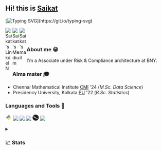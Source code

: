 ## Hi! this is [Saikat](https://www.linkedin.com/in/bsaikat/)

[![Typing SVG](https://readme-typing-svg.demolab.com?font=Fira+Code&duration=10000&pause=1000&color=5F56F7&width=435&lines=Welcome+to+my+GitHub+.+.+.)](https://git.io/typing-svg)

<a href="https://www.linkedin.com/in/bsaikat/">
  <img align="left" alt="Saikat's LinkdeIN" width="22px" src="https://cdn.jsdelivr.net/npm/simple-icons@v3/icons/linkedin.svg" />
</a>
<a href="https://medium.com/@saikatbera2001">
  <img align="left" alt="Saikat's Medium" width="22px" src="https://cdn.jsdelivr.net/npm/simple-icons@v3/icons/medium.svg" />
</a>
<a href="mailto:saikatb@cmi.ac.in">
  <img align="left" alt="Saikat's mail" width="22px" src="https://cdn.jsdelivr.net/npm/simple-icons@3.4.1/icons/gmail.svg" />
</a>
<br></br>

### About me :grinning:
I'm a Associate under Risk & Compliance architecture at BNY.

### Alma mater :mortar_board:
- Chennai Mathematical Institute  [CMI](https://www.cmi.ac.in/) '24 (*M.Sc. Data Science*)
- Presidency University, Kolkata  [PU](https://presiuniv.ac.in/) '22 (*B.Sc. Statistics*)

### Languages and Tools :rocket:

<code><img height="20" src="https://raw.githubusercontent.com/github/explore/80688e429a7d4ef2fca1e82350fe8e3517d3494d/topics/python/python.png"></code>
<code><img height="20" src="https://git-scm.com/images/logos/downloads/Git-Icon-1788C.png"></code>
<code><img height="20" src="https://www.r-project.org/logo/Rlogo.svg"></code>
<code><img height="20" src="https://upload.wikimedia.org/wikipedia/commons/9/92/LaTeX_logo.svg"></code>
<code><img height="20" src="https://raw.githubusercontent.com/github/explore/80688e429a7d4ef2fca1e82350fe8e3517d3494d/topics/terminal/terminal.png"></code>
<code><img height="20" src="https://cdn.freebiesupply.com/logos/large/2x/mysql-6-logo-png-transparent.png"></code>



<details>
<summary><h3>📈 Stats</h3></summary>

### My Github Stats
![](http://github-profile-summary-cards.vercel.app/api/cards/profile-details?username=berasaikat&theme=dracula) 

![](http://github-profile-summary-cards.vercel.app/api/cards/repos-per-language?username=berasaikat&theme=dracula) 
![](http://github-profile-summary-cards.vercel.app/api/cards/most-commit-language?username=berasaikat&theme=dracula)

</details>

